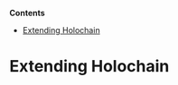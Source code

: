 <!-- START doctoc generated TOC please keep comment here to allow auto update -->
<!-- DON'T EDIT THIS SECTION, INSTEAD RE-RUN doctoc TO UPDATE -->
**Contents**

- [Extending Holochain](#extending-holochain)

<!-- END doctoc generated TOC please keep comment here to allow auto update -->

# Extending Holochain
